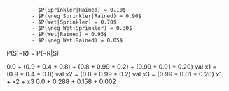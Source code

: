             - $P(Sprinkler|Rained) = 0.10$
            - $P(\neg Sprinkler|Rained) = 0.90$
            - $P(Wet|Sprinkler) = 0.70$
            - $P(\neg Wet|Sprinkler) = 0.30$
            - $P(Wet|Rained) = 0.95$
            - $P(\neg Wet|Rained) = 0.05$

P(S|~R) = P(~R|S)

0.0 + (0.9 * 0.4 * 0.8) + (0.8 * 0.99 * 0.2) + (0.99 * 0.01 * 0.20)
val x1 = (0.9 * 0.4 * 0.8)
val x2 = (0.8 * 0.99 * 0.2)
val x3 = (0.99 * 0.01 * 0.20)
x1 + x2 + x3
0.0 + 0.288 + 0.158 + 0.002